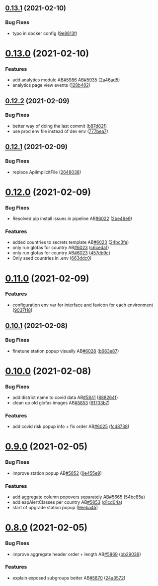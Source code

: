 ## [0.13.1](https://github.com/rodekruis/IBF-system/compare/v0.13.0...v0.13.1) (2021-02-10)


### Bug Fixes

* typo in docker config ([9e8813f](https://github.com/rodekruis/IBF-system/commit/9e8813f834cd3b6eafaf5ade085c48641af473f2))



# [0.13.0](https://github.com/rodekruis/IBF-system/compare/v0.12.2...v0.13.0) (2021-02-10)


### Features

* add analytics module AB[#5986](https://github.com/rodekruis/IBF-system/issues/5986) AB[#5935](https://github.com/rodekruis/IBF-system/issues/5935) ([2a46ad5](https://github.com/rodekruis/IBF-system/commit/2a46ad5b65186b447d51b7741f5685c9b17d0947))
* analytics page view events ([128b482](https://github.com/rodekruis/IBF-system/commit/128b482f8b4fae42b57ceacecb2d47ba9ed6232b))



## [0.12.2](https://github.com/rodekruis/IBF-system/compare/v0.12.1...v0.12.2) (2021-02-09)


### Bug Fixes

* better way of doing the last commit ([b87d82f](https://github.com/rodekruis/IBF-system/commit/b87d82f24a18e1c12e4b206537a3b8057d38fa1d))
* use prod env file instead of dev env ([777bea7](https://github.com/rodekruis/IBF-system/commit/777bea750a5aa1ae9f094ecbd3e0ddec0bf02b18))



## [0.12.1](https://github.com/rodekruis/IBF-system/compare/v0.12.0...v0.12.1) (2021-02-09)


### Bug Fixes

* replace ApiImplicitFile ([2648038](https://github.com/rodekruis/IBF-system/commit/26480381792eaf35397e1e82e09f866bfbe16f1d))



# [0.12.0](https://github.com/rodekruis/IBF-system/compare/v0.11.0...v0.12.0) (2021-02-09)


### Bug Fixes

* Resolved pip install issues in pipeline AB[#6022](https://github.com/rodekruis/IBF-system/issues/6022) ([2be49e9](https://github.com/rodekruis/IBF-system/commit/2be49e954b0cdb05afec0a2f1e3e7d8e99ecd1ad))


### Features

* added countries to secrets template AB[#6023](https://github.com/rodekruis/IBF-system/issues/6023) ([24bc3fa](https://github.com/rodekruis/IBF-system/commit/24bc3fa740d7f93e5efd41d5a9a60d55a731cbc4))
* only run glofas for country AB[#6023](https://github.com/rodekruis/IBF-system/issues/6023) ([c6ceda1](https://github.com/rodekruis/IBF-system/commit/c6ceda1c50ca3f5b5e0576b8f53aa503505af219))
* only run glofas for country AB[#6023](https://github.com/rodekruis/IBF-system/issues/6023) ([457db9c](https://github.com/rodekruis/IBF-system/commit/457db9cbb8ba613e0e9b4c04ef9269be474c1815))
* Only seed countries in .env ([663ddc0](https://github.com/rodekruis/IBF-system/commit/663ddc0834bed33d6dcba0f71604dce8c977010c))



# [0.11.0](https://github.com/rodekruis/IBF-system/compare/v0.10.1...v0.11.0) (2021-02-09)


### Features

* configuration env var for interface and favicon for each environment ([9037f18](https://github.com/rodekruis/IBF-system/commit/9037f18fba748a8fe4807f7d891fd8b4c6ec008c))



## [0.10.1](https://github.com/rodekruis/IBF-system/compare/v0.10.0...v0.10.1) (2021-02-08)


### Bug Fixes

* finetune station popup visually AB[#6028](https://github.com/rodekruis/IBF-system/issues/6028) ([b683e87](https://github.com/rodekruis/IBF-system/commit/b683e87528b8b85e518e09ad1118ce754c09ec15))



# [0.10.0](https://github.com/rodekruis/IBF-system/compare/v0.9.0...v0.10.0) (2021-02-08)


### Bug Fixes

* add district name to covid data AB[#5841](https://github.com/rodekruis/IBF-system/issues/5841) ([888264f](https://github.com/rodekruis/IBF-system/commit/888264fdb7807bb93cbb7412ff221c8c077b1907))
* clean up old glofas images AB[#5853](https://github.com/rodekruis/IBF-system/issues/5853) ([91733b7](https://github.com/rodekruis/IBF-system/commit/91733b799098fd7fb3bfffa17b4b1e2cb45d582d))


### Features

* add covid risk popup info + fix order AB[#6025](https://github.com/rodekruis/IBF-system/issues/6025) ([fcd8738](https://github.com/rodekruis/IBF-system/commit/fcd8738ad1bd941a25287aef15ba8a973840e56d))



# [0.9.0](https://github.com/rodekruis/IBF-system/compare/v0.8.0...v0.9.0) (2021-02-05)


### Bug Fixes

* improve station popup AB[#5852](https://github.com/rodekruis/IBF-system/issues/5852) ([0e455e9](https://github.com/rodekruis/IBF-system/commit/0e455e96f0602d0a8dc267c063b87b1e6fdf6788))


### Features

* add aggregate column popovers separately AB[#5665](https://github.com/rodekruis/IBF-system/issues/5665) ([54bc85a](https://github.com/rodekruis/IBF-system/commit/54bc85aa5605231850c3cea16b5cd9b3ca270e33))
* add eapAlertClasses per country AB[#5853](https://github.com/rodekruis/IBF-system/issues/5853) ([d1cd04a](https://github.com/rodekruis/IBF-system/commit/d1cd04a762b9f7187bb493e12b0a9c7e993e23cf))
* start of upgrade station popup ([9eeba45](https://github.com/rodekruis/IBF-system/commit/9eeba45db78604a3b1c3b0d1861224e16d66ce47))



# [0.8.0](https://github.com/rodekruis/IBF-system/compare/v0.7.0...v0.8.0) (2021-02-05)


### Bug Fixes

* improve aggregate header order + length AB[#5869](https://github.com/rodekruis/IBF-system/issues/5869) ([bb29039](https://github.com/rodekruis/IBF-system/commit/bb2903989156b8bc2a8053ff580d62e46e06e2d5))


### Features

* explain exposed subgroups better AB[#5870](https://github.com/rodekruis/IBF-system/issues/5870) ([24a3572](https://github.com/rodekruis/IBF-system/commit/24a35729a2c9a7673b78478f48643989076609ca))



